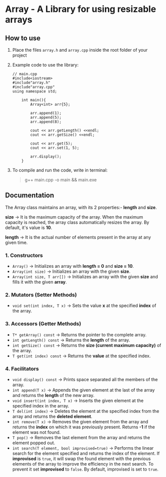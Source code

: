 # Array - A Library for using resizable arrays

## How to use

1.  Place the files `array.h` and `array.cpp` inside the root folder of your project
2.  Example code to use the library:

        // main.cpp
        #include<iostream>
        #include"array.h"
        #include"array.cpp"
        using namespace std;

            int main(){
                Array<int> arr{5};

                arr.append(1);
                arr.append(5);
                arr.append(8);

                cout << arr.getLength() <<endl;
                cout << arr.getSize() <<endl;

                cout << arr.get(5);
                cout << arr.set(1, 5);

                arr.display();
            }

3.  To compile and run the code, write in terminal:
    > g++ main.cpp -o main && main.exe

## Documentation

The Array class maintains an array, with its 2 properties:- **length** and **size**.

**size** -> It is the maximum capacity of the array. When the maximum capacity is reached, the array class automatically resizes the array. By default, it's value is **10**.

**length** -> It is the actual number of elements present in the array at any given time.

### 1. Constructors

-   `Array()` -> Initializes an array with **length = 0** and **size = 10**.
-   `Array(int size)` -> Initializes an array with the given **size**.
-   `Array(int size, T arr[])` -> Initializes an array with the given **size** and fills it with the given **array**.

### 2. Mutators (Setter Methods)

-   `void set(int index, T x)` -> Sets the value **x** at the specified **index** of the array.

### 3. Accessors (Getter Methods)

-   `T* getArray() const` -> Returns the pointer to the complete array.
-   `int getLength() const` -> Returns the **length** of the array.
-   `int getSize() const` -> Returns the **size (current maximum capacity)** of the array.
-   `T get(int index) const` -> Returns the **value** at the specified index.

### 4. Facilitators

-   `void display() const` -> Prints space separated all the members of the array.
-   `int append(T x)` -> Appends the given element at the last of the array and returns the **length** of the new array.
-   `void insert(int index, T x)` -> Inserts the given element at the specified index in the array.
-   `T del(int index)` -> Deletes the element at the specified index from the array and returns the **deleted element**.
-   `int remove(T x)` -> Removes the given element from the array and returns the **index** on which it was previously present. Returns **-1** if the element was not found.
-   `T pop()` -> Removes the last element from the array and returns the element popped out.
-   `int search(T element, bool improvised=true)` -> Performs the linear search for the element specified and returns the index of the element. If **improvised** is `true`, it will swap the found element with the previous elements of the array to improve the efficiency in the next search. To prevent it set **improvised** to `false`. By default, improvised is set to `true`.
